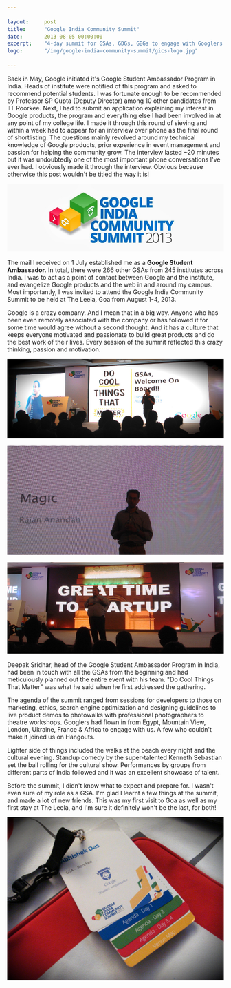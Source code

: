 ```yaml
---

layout:     post
title:      "Google India Community Summit"
date:       2013-08-05 00:00:00
excerpt:    "4-day summit for GSAs, GDGs, GBGs to engage with Googlers in Goa"
logo:       "/img/google-india-community-summit/gics-logo.jpg"

---
```


Back in May, Google initiated it's Google Student Ambassador Program in India. Heads of institute were notified of this program and asked to recommend potential students. I was fortunate enough to be recommended by Professor SP Gupta (Deputy Director) among 10 other candidates from IIT Roorkee. Next, I had to submit an application explaining my interest in Google products, the program and everything else I had been involved in at any point of my college life. I made it through this round of sieving and within a week had to appear for an interview over phone as the final round of shortlisting. The questions mainly revolved around my technical knowledge of Google products, prior experience in event management and passion for helping the community grow. The interview lasted ~20 minutes but it was undoubtedly one of the most important phone conversations I've ever had. I obviously made it through the interview. Obvious because otherwise this post wouldn't be titled the way it is!

![](/img/google-india-community-summit/gics-logo.jpg)

The mail I received on 1 July established me as a **Google Student Ambassador**. In total, there were 266 other GSAs from 245 institutes across India. I was to act as a point of contact between Google and the institute, and evangelize Google products and the web in and around my campus. Most importantly, I was invited to attend the Google India Community Summit to be held at The Leela, Goa from August 1-4, 2013.

Google is a crazy company. And I mean that in a big way. Anyone who has been even remotely associated with the company or has followed it for some time would agree without a second thought. And it has a culture that keeps everyone motivated and passionate to build great products and do the best work of their lives. Every session of the summit reflected this crazy thinking, passion and motivation.

![](/img/google-india-community-summit/deepak-sridhar.jpg)

![](/img/google-india-community-summit/magic.jpg)

![](/img/google-india-community-summit/startup.jpg)

Deepak Sridhar, head of the Google Student Ambassador Program in India, had been in touch with all the GSAs from the beginning and had meticulously planned out the entire event with his team. "Do Cool Things That Matter" was what he said when he first addressed the gathering.

The agenda of the summit ranged from sessions for developers to those on marketing, ethics, search engine optimization and designing guidelines to live product demos to photowalks with professional photographers to theatre workshops. Googlers had flown in from Egypt, Mountain View, London, Ukraine, France & Africa to engage with us. A few who couldn't make it joined us on Hangouts.

Lighter side of things included the walks at the beach every night and the cultural evening. Standup comedy by the super-talented Kenneth Sebastian set the ball rolling for the cultural show. Performances by groups from different parts of India followed and it was an excellent showcase of talent.

Before the summit, I didn't know what to expect and prepare for. I wasn't even sure of my role as a GSA. I'm glad I learnt a few things at the summit, and made a lot of new friends. This was my first visit to Goa as well as my first stay at The Leela, and I'm sure it definitely won't be the last, for both!

![](/img/google-india-community-summit/swag.jpg)